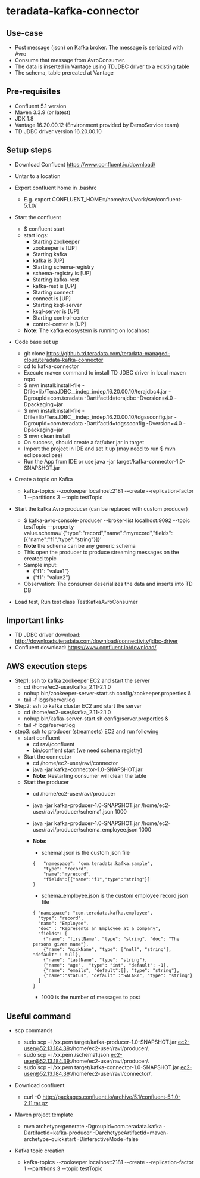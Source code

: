 # teradata-kafka-connector
## Use-case
* Post message (json) on Kafka broker. The message is seriaized with Avro
* Consume that message from AvroConsumer.  
* The data is inserted in Vantage using TDJDBC driver to a existing table
* The schema, table prereated at Vantage 

## Pre-requisites
* Confluent 5.1 version
* Maven 3.3.9 (or latest)
* JDK 1.8
* Vantage 16.20.00.12 (Environment provided by DemoService team)
* TD JDBC driver version 16.20.00.10
## Setup steps
* Download Confluent  https://www.confluent.io/download/
* Untar to a location
* Export confluent home in .bashrc
	* E.g. export CONFLUENT_HOME=/home/ravi/work/sw/confluent-5.1.0/
* Start the confluent
	* $ confluent start
	* start logs:
		* Starting zookeeper
		* zookeeper is [UP]
		* Starting kafka
		* kafka is [UP]
		* Starting schema-registry
		* schema-registry is [UP]
		* Starting kafka-rest
		* kafka-rest is [UP]
		* Starting connect
		* connect is [UP]
		* Starting ksql-server
		* ksql-server is [UP]
		* Starting control-center
		* control-center is [UP]
	* **Note:** The kafka ecosystem is running on localhost

* Code base set up
	* git clone https://github.td.teradata.com/teradata-managed-cloud/teradata-kafka-connector
	* cd to kafka-connector
	* Execute maven command to install TD JDBC driver in local maven repo
	* $ mvn install:install-file -Dfile=lib/TeraJDBC__indep_indep.16.20.00.10/terajdbc4.jar -DgroupId=com.teradata -DartifactId=terajdbc -Dversion=4.0 -Dpackaging=jar
	*  $ mvn install:install-file -Dfile=lib/TeraJDBC__indep_indep.16.20.00.10/tdgssconfig.jar -DgroupId=com.teradata -DartifactId=tdgssconfig -Dversion=4.0 -Dpackaging=jar
	* $ mvn clean install
	* On success, should create a fat/uber jar in target
	* Import the project in IDE and set it up (may need to run $ mvn eclipse:eclipse)
	* Run the App from IDE or use java -jar target/kafka-connector-1.0-SNAPSHOT.jar

* Create a topic on Kafka
	* kafka-topics --zookeeper localhost:2181 --create --replication-factor 1 --partitions 3 --topic testTopic

* Start the kafka Avro producer (can be replaced with custom producer)
	* $ kafka-avro-console-producer --broker-list localhost:9092 --topic testTopic --property value.schema='{"type":"record","name":"myrecord","fields":[{"name":"f1","type":"string"}]}'
	* **Note** the schema can be any generic schema
	* This open the producer to produce streaming messages on the created topic
	* Sample input: 
		* {"f1": "value1"}
		* {"f1": "value2"}
	* Observation: The consumer deserializes the data and inserts into TD DB 
	
* Load test, Run test class TestKafkaAvroConsumer	
## Important links
* TD JDBC driver download: http://downloads.teradata.com/download/connectivity/jdbc-driver
* Confluent download: https://www.confluent.io/download/

## AWS execution steps
* Step1: ssh to kafka zookeeper EC2 and start the server
	* cd /home/ec2-user/kafka_2.11-2.1.0
	* nohup bin/zookeeper-server-start.sh config/zookeeper.properties &
	* tail -f logs/server.log
* Step2: ssh to kafka cluster EC2 and start the server
	* cd /home/ec2-user/kafka_2.11-2.1.0
	* nohup bin/kafka-server-start.sh config/server.properties &
	* tail -f logs/server.log
* step3: ssh to producer (streamsets) EC2 and run following
	* start confluent 
		* cd ravi/confluent
		* bin/conflent start (we need schema registry)
	* Start the connector
		* cd /home/ec2-user/ravi/connector
		* java -jar kafka-connector-1.0-SNAPSHOT.jar
		* **Note:** Restarting consumer will clean the table
	* Start the producer
		* cd /home/ec2-user/ravi/producer
		* java -jar kafka-producer-1.0-SNAPSHOT.jar /home/ec2-user/ravi/producer/schema1.json 1000
		* java -jar kafka-producer-1.0-SNAPSHOT.jar /home/ec2-user/ravi/producer/schema_employee.json 1000
		* **Note:** 
			* schema1.json is the custom json file
			```
			{	"namespace": "com.teradata.kafka.sample",
				"type": "record",
				"name":"myrecord",
				"fields":[{"name":"f1","type":"string"}]
			}
			```
			
			* schema_employee.json is the custom employee record json file
			```
			{ "namespace": "com.teradata.kafka.employee",
			  "type": "record",
			  "name": "Employee",
			  "doc" : "Represents an Employee at a company",
			  "fields": [
			    {"name": "firstName", "type": "string", "doc": "The persons given name"},
			    {"name": "nickName", "type": ["null", "string"], "default" : null},
			    {"name": "lastName", "type": "string"},
			    {"name": "age",  "type": "int", "default": -1},
			    {"name": "emails", "default":[], "type": "string"},
			    {"name":"status", "default" :"SALARY", "type": "string"}
			  ]
			}
			```
			
			* 1000 is the number of messages to post

## Useful command	
* scp commands
	* sudo scp -i <pathToPem>/xx.pem target/kafka-producer-1.0-SNAPSHOT.jar  ec2-user@52.13.184.39:/home/ec2-user/ravi/producer/.
	* sudo scp -i <pathToPem>/xx.pem <schemaFilePath>/schema1.json  ec2-user@52.13.184.39:/home/ec2-user/ravi/producer/.
	* sudo scp -i <pathToPem>/xx.pem target/kafka-connector-1.0-SNAPSHOT.jar   ec2-user@52.13.184.39:/home/ec2-user/ravi/connector/.

* Download confluent
	* curl -O http://packages.confluent.io/archive/5.1/confluent-5.1.0-2.11.tar.gz

* Maven project template
	* mvn archetype:generate -DgroupId=com.teradata.kafka -DartifactId=kafka-producer -DarchetypeArtifactId=maven-archetype-quickstart -DinteractiveMode=false

* Kafka topic creation
	* kafka-topics --zookeeper localhost:2181 --create --replication-factor 1 --partitions 3 --topic testTopic
	

